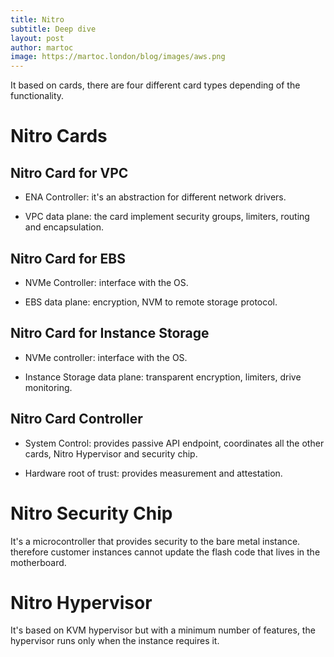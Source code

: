 ```yaml
---
title: Nitro
subtitle: Deep dive
layout: post
author: martoc
image: https://martoc.london/blog/images/aws.png
---
```


It based on cards, there are four different card types depending of the
functionality.

# Nitro Cards

## Nitro Card for VPC

* ENA Controller: it's an abstraction for different network drivers.

* VPC data plane: the card implement security groups, limiters, routing and
encapsulation.

## Nitro Card for EBS

* NVMe Controller: interface with the OS.

* EBS data plane: encryption, NVM to remote storage protocol.

## Nitro Card for Instance Storage

* NVMe controller: interface with the OS.

* Instance Storage data plane: transparent encryption, limiters, drive
monitoring.

## Nitro Card Controller

* System Control: provides passive API endpoint, coordinates all the other
cards, Nitro Hypervisor and security chip.

* Hardware root of trust: provides measurement and attestation.

# Nitro Security Chip

It's a microcontroller that provides security to the bare metal instance.
therefore customer instances cannot update the flash code that lives in the
motherboard.

# Nitro Hypervisor

It's based on KVM hypervisor but with a minimum number of features, the
hypervisor runs only when the instance requires it.
